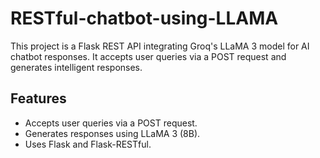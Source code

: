 # RESTful-chatbot-using-LLAMA
This project is a Flask REST API integrating Groq's LLaMA 3 model for AI chatbot responses. It accepts user queries via a POST request and generates intelligent responses. 

## Features
- Accepts user queries via a POST request.
- Generates responses using LLaMA 3 (8B).
- Uses Flask and Flask-RESTful.
